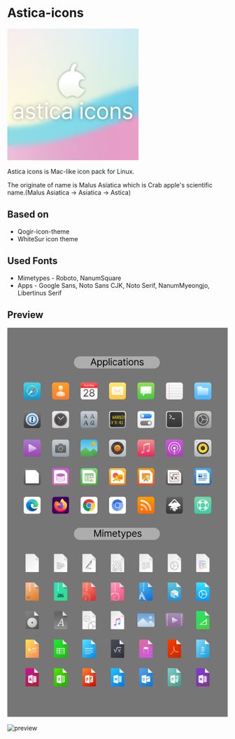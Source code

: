 # Astica-icons

![logo](logo.png)

Astica icons is Mac-like icon pack for Linux.

The originate of name is Malus Asiatica which is Crab apple's scientific name.(Malus Asiatica -> Asiatica -> Astica)

## Based on
* Qogir-icon-theme
* WhiteSur icon theme

## Used Fonts

* Mimetypes - Roboto, NanumSquare
* Apps - Google Sans, Noto Sans CJK, Noto Serif, NanumMyeongjo, Libertinus Serif

## Preview

![preview](preview-1.png)

![preview](preview-2.png)
